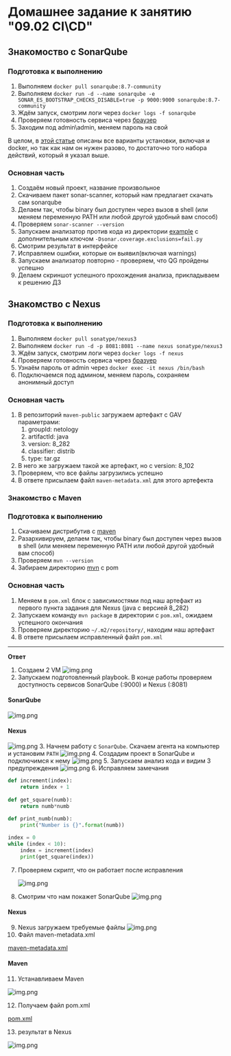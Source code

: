 # Домашнее задание к занятию "09.02 CI\CD"

## Знакомоство с SonarQube

### Подготовка к выполнению

1. Выполняем `docker pull sonarqube:8.7-community`
2. Выполняем `docker run -d --name sonarqube -e SONAR_ES_BOOTSTRAP_CHECKS_DISABLE=true -p 9000:9000 sonarqube:8.7-community`
3. Ждём запуск, смотрим логи через `docker logs -f sonarqube`
4. Проверяем готовность сервиса через [браузер](http://localhost:9000)
5. Заходим под admin\admin, меняем пароль на свой

В целом, в [этой статье](https://docs.sonarqube.org/latest/setup/install-server/) описаны все варианты установки, включая и docker, но так как нам он нужен разово, то достаточно того набора действий, который я указал выше.

### Основная часть

1. Создаём новый проект, название произвольное
2. Скачиваем пакет sonar-scanner, который нам предлагает скачать сам sonarqube
3. Делаем так, чтобы binary был доступен через вызов в shell (или меняем переменную PATH или любой другой удобный вам способ)
4. Проверяем `sonar-scanner --version`
5. Запускаем анализатор против кода из директории [example](./example) с дополнительным ключом `-Dsonar.coverage.exclusions=fail.py`
6. Смотрим результат в интерфейсе
7. Исправляем ошибки, которые он выявил(включая warnings)
8. Запускаем анализатор повторно - проверяем, что QG пройдены успешно
9. Делаем скриншот успешного прохождения анализа, прикладываем к решению ДЗ

## Знакомство с Nexus

### Подготовка к выполнению

1. Выполняем `docker pull sonatype/nexus3`
2. Выполняем `docker run -d -p 8081:8081 --name nexus sonatype/nexus3`
3. Ждём запуск, смотрим логи через `docker logs -f nexus`
4. Проверяем готовность сервиса через [бразуер](http://localhost:8081)
5. Узнаём пароль от admin через `docker exec -it nexus /bin/bash`
6. Подключаемся под админом, меняем пароль, сохраняем анонимный доступ

### Основная часть

1. В репозиторий `maven-public` загружаем артефакт с GAV параметрами:
    1. groupId: netology
    2. artifactId: java
    3. version: 8_282
    4. classifier: distrib
    5. type: tar.gz
2. В него же загружаем такой же артефакт, но с version: 8_102
3. Проверяем, что все файлы загрузились успешно
4. В ответе присылаем файл `maven-metadata.xml` для этого артефекта

### Знакомство с Maven

### Подготовка к выполнению

1. Скачиваем дистрибутив с [maven](https://maven.apache.org/download.cgi)
2. Разархивируем, делаем так, чтобы binary был доступен через вызов в shell (или меняем переменную PATH или любой другой удобный вам способ)
3. Проверяем `mvn --version`
4. Забираем директорию [mvn](./mvn) с pom

### Основная часть

1. Меняем в `pom.xml` блок с зависимостями под наш артефакт из первого пункта задания для Nexus (java с версией 8_282)
2. Запускаем команду `mvn package` в директории с `pom.xml`, ожидаем успешного окончания
3. Проверяем директорию `~/.m2/repository/`, находим наш артефакт
4. В ответе присылаем исправленный файл `pom.xml`

---
**Ответ**

1. Создаем 2 VM
   ![img.png](./img/1.png)
2. Запускаем подготовленный playbook. В конце работы проверяем доступность сервисов SonarQube (<IP>:9000) и Nexus (<IP>:8081)
#### SonarQube   
![img.png](./img/2.png)
#### Nexus
![img.png](./img/3.png)
3. Начнем работу с `SonarQube`. Скачаем агента на компьютер и установим `PATH`
   ![img.png](./img/4.png)
4. Создадим проект в SonarQube и подключимся к нему
   ![img.png](./img/5.png)
5. Запускаем анализ кода и видим 3 предупреждения
   ![img.png](./img/6.png)
6. Исправляем замечания 
```python
def increment(index):
    return index + 1
	
def get_square(numb):
    return numb*numb
	
def print_numb(numb):
    print("Number is {}".format(numb))

index = 0
while (index < 10):
    index = increment(index)
    print(get_square(index))
```
7. Проверяем скрипт, что он работает после исправления

   ![img.png](./img/7.png)
8. Смотрим что нам покажет SonarQube
   ![img.png](./img/8.png)

#### Nexus

9. Nexus загружаем требуемые файлы
   ![img.png](./img/9.png)
10. Файл maven-metadata.xml

 [maven-metadata.xml](./config/maven-metadata.xml)

#### Maven

11. Устанавливаем Maven

![img.png](./img/10.png)

12. Получаем файл pom.xml

[pom.xml](./config/pom.xml)

13. результат в Nexus

![img.png](./img/11.png)




